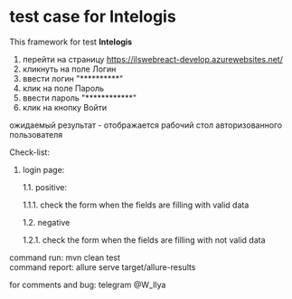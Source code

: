 # test case for Intelogis
This framework for test **Intelogis**    

1. перейти на страницу https://ilswebreact-develop.azurewebsites.net/
2. кликнуть на поле Логин
3. ввести логин "**********"
4. клик на поле Пароль
5. ввести пароль "************"
6. клик на кнопку Войти

ожидаемый результат - отображается рабочий стол авторизованного пользователя

Check-list:
1. login page:

    1.1. positive:

    1.1.1. check the form when the fields are filling with valid data

    1.2. negative

    1.2.1. check the form when the fields are filling with not valid data


command run: mvn clean test        
command report: allure serve target/allure-results

for comments and bug: telegram @W_Ilya
